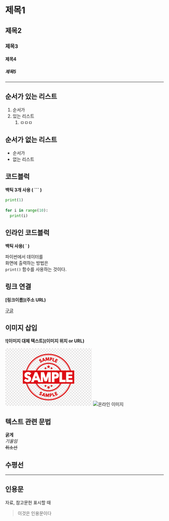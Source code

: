 # 제목1

## 제목2

### 제목3

#### 제목4

##### 제목5
---

## 순서가 있는 리스트
1. 순서가
1. 있는 리스트
    1. ㅁㅁㅁ

## 순서가 없는 리스트
- 순서가
- 없는 리스트

## 코드블럭
**백틱 3개 사용 ( ``` )**

```python
print(1)

for i in range(10):
  print(i)

```

## 인라인 코드블럭
**백틱 사용( ` )**

파이썬에서 데이터를  
화면에 출력하는 방법은  
`print()` 함수를 사용하는 것이다.

## 링크 연결
**[링크이름](주소 URL)**

[구글](https://www.google.com)


## 이미지 삽입
**![이미지 대체 텍스트](이미지 위치 or URL)**

![이미지](image.png)
![온라인 이미지](https://encrypted-tbn0.gstatic.com/images?q=tbn:ANd9GcSOt4Ic9eAJHAGWjUQKvq59senjhuWUrYUZsQ&usqp=CAU)

## 텍스트 관련 문법

**굵게**  
*기울임*  
~~취소선~~


## 수평선

---

## 인용문
자료, 참고문헌 표시할 때
> 이것은 인용문이다